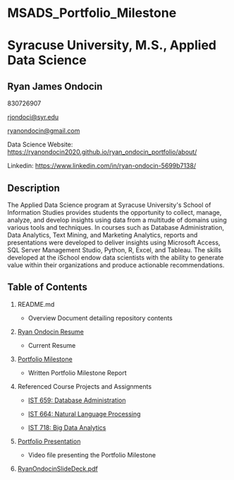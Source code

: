 # MSADS_Portfolio_Milestone
# Syracuse University, M.S., Applied Data Science
## Ryan James Ondocin

830726907

rjondoci@syr.edu

ryanondocin@gmail.com 

Data Science Website: 
https://ryanondocin2020.github.io/ryan_ondocin_portfolio/about/

Linkedin: 
https://www.linkedin.com/in/ryan-ondocin-5699b7138/

## Description

The Applied Data Science program at Syracuse University's School of Information Studies provides students the opportunity to collect, manage, analyze, and develop insights using data from a multitude of domains using various tools and techniques. In courses such as Database Administration, Data Analytics, Text Mining, and Marketing Analytics, reports and presentations were developed to deliver insights using Microsoft Access, SQL Server Management Studio, Python, R, Excel, and Tableau. The skills developed at the iSchool endow data scientists with the ability to generate value within their organizations and produce actionable recommendations.

## Table of Contents

1. README.md 
    - Overview Document detailing repository contents

2. [Ryan Ondocin Resume](https://github.com/Ryanondocin2019/MSADS_Portfolio_Milestone/blob/main/RyanOndocinresume.pdf)
    - Current Resume

3. [Portfolio Milestone](https://github.com/Ryanondocin2019/MSADS_Portfolio_Milestone/blob/main/Ryan%20Ondocin%20MSADS%20Portfolio%20Milestone.pdf) 
    - Written Portfolio Milestone Report

4. Referenced Course Projects and Assignments

    * [IST 659: Database Administration](https://github.com/Ryanondocin2019/MSADS_Portfolio_Milestone/tree/main/IST%20659)
    
    * [IST 664: Natural Language Processing](https://github.com/Ryanondocin2019/MSADS_Portfolio_Milestone/tree/main/IST%20664)
    
    * [IST 718: Big Data Analytics](https://github.com/Ryanondocin2019/MSADS_Portfolio_Milestone/tree/main/IST%20718)
    
  
5. [Portfolio Presentation](https://drive.google.com/file/d/1FVR1g-l-IvHyHw-OIE_lw1MY3asj_tPu/view?usp=sharing)
    - Video file presenting the Portfolio Milestone

6. [RyanOndocinSlideDeck.pdf](https://github.com/Ryanondocin2019/MSADS_Portfolio_Milestone/blob/main/Portfolio%20Presentation%20Ondocin%20(1).pdf)
